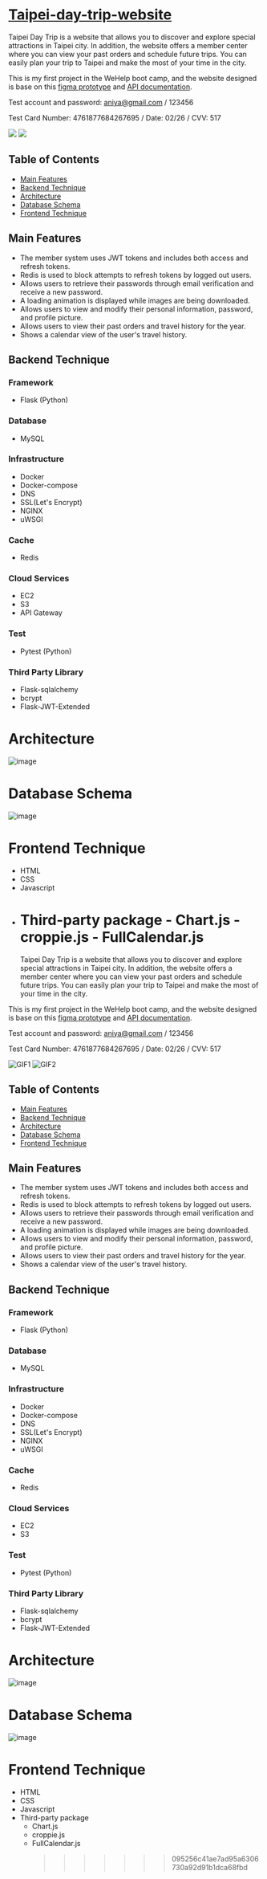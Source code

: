 # [Taipei-day-trip-website](https://taipeitrip.serveirc.com/user)

Taipei Day Trip is a website that allows you to discover and explore special attractions in Taipei city. In addition, the website offers a member center where you can view your past orders and schedule future trips. You can easily plan your trip to Taipei and make the most of your time in the city.

This is my first project in the WeHelp boot camp, and the website designed is base on this [figma prototype](https://www.figma.com/file/MZkYBH31H5gyLoZoZq116j/Taipei-Trip-%E5%8F%B0%E5%8C%97%E4%B8%80%E6%97%A5%E9%81%8A-2.0?t=klEcrdQ8vJZwSQ42-0) and [API documentation](https://app.swaggerhub.com/apis-docs/padax/taipei-day-trip/1.1.0).

Test account and password: aniya@gmail.com / 123456

Test Card Number: 4761877684267695 / Date: 02/26 / CVV: 517

<img src="/7j93YGsJ41.gif">
<img src="/ijmVT9FMqX.gif">

## Table of Contents

-   [Main Features](#main-features)
-   [Backend Technique](#backend-technique)
-   [Architecture](#architecture)
-   [Database Schema](#database-schema)
-   [Frontend Technique](#frontend-technique)

## Main Features

-   The member system uses JWT tokens and includes both access and refresh tokens.
-   Redis is used to block attempts to refresh tokens by logged out users.
-   Allows users to retrieve their passwords through email verification and receive a new password.
-   A loading animation is displayed while images are being downloaded.
-   Allows users to view and modify their personal information, password, and profile picture.
-   Allows users to view their past orders and travel history for the year.
-   Shows a calendar view of the user's travel history.

## Backend Technique

### Framework

-   Flask (Python)

### Database

-   MySQL

### Infrastructure

-   Docker
-   Docker-compose
-   DNS
-   SSL(Let's Encrypt)
-   NGINX
-   uWSGI

### Cache

-   Redis

### Cloud Services

-   EC2
-   S3
-   API Gateway

### Test

-   Pytest (Python)

### Third Party Library

-   Flask-sqlalchemy
-   bcrypt
-   Flask-JWT-Extended

# Architecture

![image](https://user-images.githubusercontent.com/108926305/210320644-d5a1197b-61c6-40e0-b290-b1430e8fa0d0.png)

# Database Schema

![image](https://user-images.githubusercontent.com/108926305/210312094-7d199be4-adc1-4a10-83de-e0eaa2b9360c.png)

# Frontend Technique

-   HTML
-   CSS
-   Javascript
-   # Third-party package - Chart.js - croppie.js - FullCalendar.js
    Taipei Day Trip is a website that allows you to discover and explore special attractions in Taipei city. In addition, the website offers a member center where you can view your past orders and schedule future trips. You can easily plan your trip to Taipei and make the most of your time in the city.

This is my first project in the WeHelp boot camp, and the website designed is base on this [figma prototype](https://www.figma.com/file/MZkYBH31H5gyLoZoZq116j/Taipei-Trip-%E5%8F%B0%E5%8C%97%E4%B8%80%E6%97%A5%E9%81%8A-2.0?t=klEcrdQ8vJZwSQ42-0) and [API documentation](https://app.swaggerhub.com/apis-docs/padax/taipei-day-trip/1.1.0).

Test account and password: aniya@gmail.com / 123456

Test Card Number: 4761877684267695 / Date: 02/26 / CVV: 517

![GIF1](/7j93YGsJ41.gif)
![GIF2](/ijmVT9FMqX.gif)

## Table of Contents

-   [Main Features](#main-features)
-   [Backend Technique](#backend-technique)
-   [Architecture](#architecture)
-   [Database Schema](#database-schema)
-   [Frontend Technique](#frontend-technique)

## Main Features

-   The member system uses JWT tokens and includes both access and refresh tokens.
-   Redis is used to block attempts to refresh tokens by logged out users.
-   Allows users to retrieve their passwords through email verification and receive a new password.
-   A loading animation is displayed while images are being downloaded.
-   Allows users to view and modify their personal information, password, and profile picture.
-   Allows users to view their past orders and travel history for the year.
-   Shows a calendar view of the user's travel history.

## Backend Technique

### Framework

-   Flask (Python)

### Database

-   MySQL

### Infrastructure

-   Docker
-   Docker-compose
-   DNS
-   SSL(Let's Encrypt)
-   NGINX
-   uWSGI

### Cache

-   Redis

### Cloud Services

-   EC2
-   S3

### Test

-   Pytest (Python)

### Third Party Library

-   Flask-sqlalchemy
-   bcrypt
-   Flask-JWT-Extended

# Architecture

![image](https://user-images.githubusercontent.com/108926305/210320644-d5a1197b-61c6-40e0-b290-b1430e8fa0d0.png)

# Database Schema

![image](https://user-images.githubusercontent.com/108926305/210312094-7d199be4-adc1-4a10-83de-e0eaa2b9360c.png)

# Frontend Technique

-   HTML
-   CSS
-   Javascript
-   Third-party package
    -   Chart.js
    -   croppie.js
    -   FullCalendar.js
        > > > > > > > 095256c41ae7ad95a6306730a92d91b1dca68fbd
